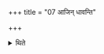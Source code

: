 +++
title = "07 आजिन् धावन्ति"

+++

<details><summary>थिते</summary>

7. A race is run.  

[^1]: Cf. TS VII.5.9.2.  
</details>

